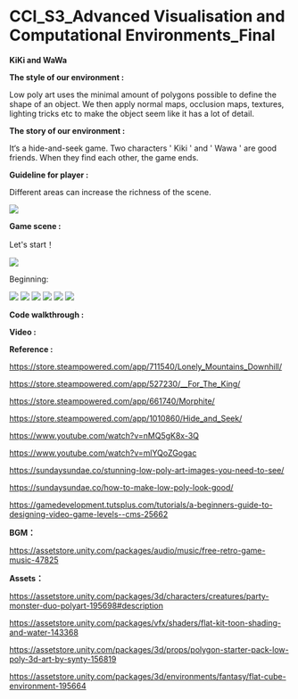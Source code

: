 # CCI_S3_Advanced Visualisation and Computational Environments_Final

**KiKi and WaWa**


**The style of our environment :**

Low poly art uses the minimal amount of polygons possible to define the shape of an object.  We then apply normal maps, occlusion maps, textures, lighting tricks etc to make the object seem like it has a lot of detail.



**The story of our environment :**

It‘s a hide-and-seek game. Two characters ' Kiki '  and  ' Wawa ' are good friends. When they find each other, the game ends.



**Guideline for player :**

Different areas can increase the richness of the scene.

<img src="https://miro.medium.com/max/3464/1*4kK9kY7u1b5T5YEXG-F3tQ.png">



**Game scene  :**

Let's start！


<img src="https://cdn-images-1.medium.com/max/1600/1*zL-ieNlgMVbMgFNLIcEmcA.gif">


Beginning:

<img src="https://miro.medium.com/max/7168/1*zoFtfPo5vD20EN3-M0ZM-g.gif">



<img src="https://miro.medium.com/max/3456/1*lG8ShOOR7eby7GCZKB4TKQ.jpeg">



<img src="https://miro.medium.com/max/7168/1*jB6Fn4xSALWDL4hhMfgihw.gif">



<img src="https://miro.medium.com/max/7168/1*a1NtC0FNGOQxQtwpQ9VAMg.png">



<img src="https://miro.medium.com/max/7168/1*9KO1-7wKMdHZi3c4uCoIfg.png">



<img src="https://miro.medium.com/max/7168/1*aEC6CVQLnOo7Gcs7zqnuLg.png">









**Code walkthrough :**









**Video :**











**Reference :**

https://store.steampowered.com/app/711540/Lonely_Mountains_Downhill/

https://store.steampowered.com/app/527230/__For_The_King/

https://store.steampowered.com/app/661740/Morphite/

https://store.steampowered.com/app/1010860/Hide_and_Seek/

https://www.youtube.com/watch?v=nMQ5gK8x-3Q

https://www.youtube.com/watch?v=mlYQoZGogac

https://sundaysundae.co/stunning-low-poly-art-images-you-need-to-see/

https://sundaysundae.co/how-to-make-low-poly-look-good/

https://gamedevelopment.tutsplus.com/tutorials/a-beginners-guide-to-designing-video-game-levels--cms-25662



**BGM：**

https://assetstore.unity.com/packages/audio/music/free-retro-game-music-47825



**Assets：**

https://assetstore.unity.com/packages/3d/characters/creatures/party-monster-duo-polyart-195698#description

https://assetstore.unity.com/packages/vfx/shaders/flat-kit-toon-shading-and-water-143368

https://assetstore.unity.com/packages/3d/props/polygon-starter-pack-low-poly-3d-art-by-synty-156819

https://assetstore.unity.com/packages/3d/environments/fantasy/flat-cube-environment-195664


